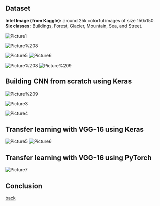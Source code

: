 ## Dataset 

**Intel Image (from Kaggle):** around 25k colorful images of size 150x150.  
**Six classes:** Buildings, Forest, Glacier, Mountain, Sea, and Street.

![Picture1](https://github.com/743048072/Wendy-Zhai/blob/master/assets/Intel/Picture1.png)

![Picture%208](https://github.com/743048072/Wendy-Zhai/blob/master/assets/Intel/Picture%208.png) 



![Picture5](https://github.com/743048072/Wendy-Zhai/blob/master/assets/Intel/Picture5.png)
![Picture6](https://github.com/743048072/Wendy-Zhai/blob/master/assets/Intel/Picture6.png)

![Picture%208](https://github.com/743048072/Wendy-Zhai/blob/master/assets/Intel/Picture%208.png)
![Picture%209](https://github.com/743048072/Wendy-Zhai/blob/master/assets/Intel/Picture%209.png)

## Building CNN from scratch using Keras

![Picture%209](https://github.com/743048072/Wendy-Zhai/blob/master/assets/Intel/Picture%209.png)

![Picture3](https://github.com/743048072/Wendy-Zhai/blob/master/assets/Intel/Picture3.png)

![Picture4](https://github.com/743048072/Wendy-Zhai/blob/master/assets/Intel/Picture4.png)

## Transfer learning with VGG-16 using Keras

![Picture5](https://github.com/743048072/Wendy-Zhai/blob/master/assets/Intel/Picture5.png)
![Picture6](https://github.com/743048072/Wendy-Zhai/blob/master/assets/Intel/Picture6.png)

## Transfer learning with VGG-16 using PyTorch

![Picture7](https://github.com/743048072/Wendy-Zhai/blob/master/assets/Intel/Picture7.png)

## Conclusion  

[back](https://github.com/743048072/Wendy-Zhai/)
